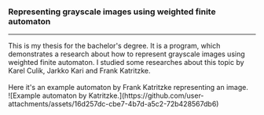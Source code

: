### Representing grayscale images using weighted finite automaton
<hr>
This is my thesis for the bachelor's degree. It is a program, which demonstrates a research about how to represent grayscale images using weighted finite automaton. I studied some researches about this topic by Karel Culik, Jarkko Kari and Frank Katritzke.
<br><br>
Here it's an example automaton by Frank Katritzke representing an image.
<br>
![Example automaton by Katritzke.](https://github.com/user-attachments/assets/16d257dc-cbe7-4b7d-a5c2-72b428567db6)
